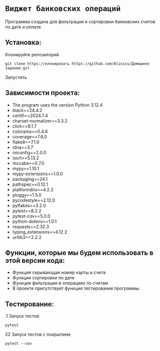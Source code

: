 # `Виджет банковских операций`

Программа создана для фильтрации и сортировки банковских счетов по дате и оплате.

## Установка:

 Клонируйте репозиторий
```
git clone https://клонировать https://github.com/Aliniss/Домашнее задание.git
```
 Запустить

## Зависимости проекта:
- The program uses the version Python 3.12.4
- black==24.4.2
- certifi==2024.7.4
- charset-normalizer==3.3.2
- click==8.1.7
- colorama==0.4.6
- coverage==7.6.0
- flake8==7.1.0
- idna==3.7
- iniconfig==2.0.0
- isort==5.13.2
- mccabe==0.7.0
- mypy==1.10.1
- mypy-extensions==1.0.0
- packaging==24.1
- pathspec==0.12.1
- platformdirs==4.2.2
- pluggy==1.5.0
- pycodestyle==2.12.0
- pyflakes==3.2.0
- pytest==8.2.2
- pytest-cov==5.0.0
- python-dotenv==1.0.1
- requests==2.32.3
- typing_extensions==4.12.2
- urllib3==2.2.2


## Функции, которые мы будем использовать в этой версии кода:

- Функция скрывающая номер карты и счета
- Функция сортировки по дате
- Функция фильтрации в операциях по счетам
- В проекте присутствует функция тестирования программы. 

## Тестирование:

.1 Запуск тестов

```
pytest
```

22 Запуск тестов с покрытием

```
pytest --cov
```
